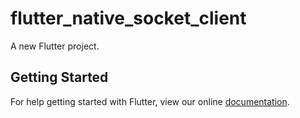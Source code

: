 # flutter_native_socket_client

A new Flutter project.

## Getting Started

For help getting started with Flutter, view our online
[documentation](https://flutter.io/).
